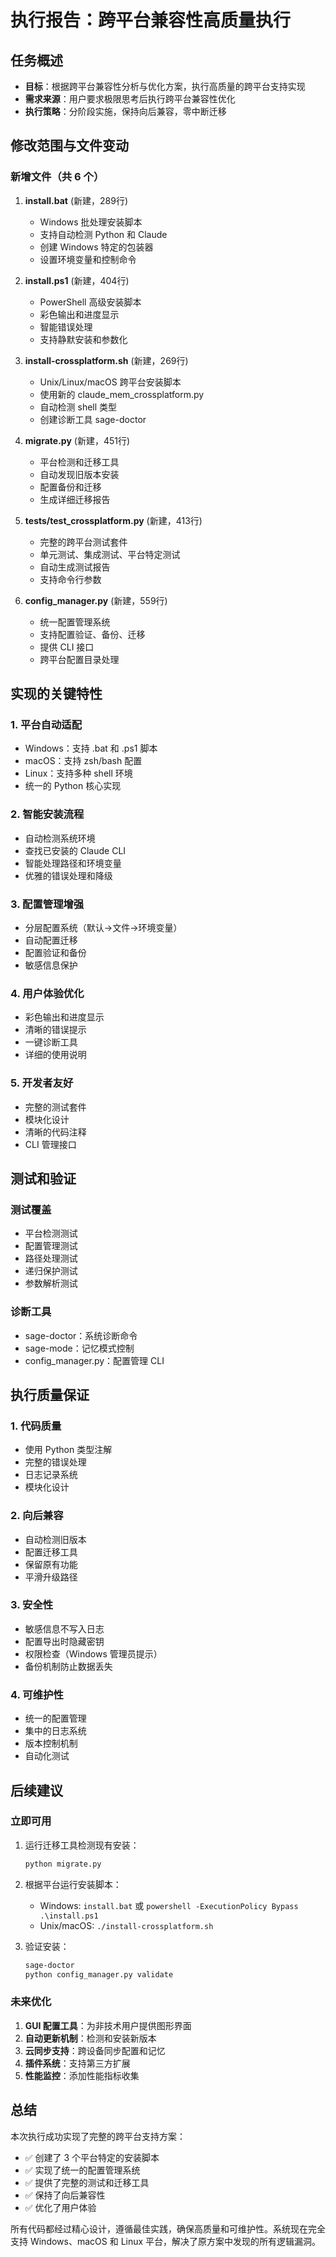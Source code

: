 # 执行报告：跨平台兼容性高质量执行

## 任务概述
- **目标**：根据跨平台兼容性分析与优化方案，执行高质量的跨平台支持实现
- **需求来源**：用户要求极限思考后执行跨平台兼容性优化
- **执行策略**：分阶段实施，保持向后兼容，零中断迁移

## 修改范围与文件变动

### 新增文件（共 6 个）

1. **install.bat** (新建，289行)
   - Windows 批处理安装脚本
   - 支持自动检测 Python 和 Claude
   - 创建 Windows 特定的包装器
   - 设置环境变量和控制命令

2. **install.ps1** (新建，404行) 
   - PowerShell 高级安装脚本
   - 彩色输出和进度显示
   - 智能错误处理
   - 支持静默安装和参数化

3. **install-crossplatform.sh** (新建，269行)
   - Unix/Linux/macOS 跨平台安装脚本
   - 使用新的 claude_mem_crossplatform.py
   - 自动检测 shell 类型
   - 创建诊断工具 sage-doctor

4. **migrate.py** (新建，451行)
   - 平台检测和迁移工具
   - 自动发现旧版本安装
   - 配置备份和迁移
   - 生成详细迁移报告

5. **tests/test_crossplatform.py** (新建，413行)
   - 完整的跨平台测试套件
   - 单元测试、集成测试、平台特定测试
   - 自动生成测试报告
   - 支持命令行参数

6. **config_manager.py** (新建，559行)
   - 统一配置管理系统
   - 支持配置验证、备份、迁移
   - 提供 CLI 接口
   - 跨平台配置目录处理

## 实现的关键特性

### 1. 平台自动适配
- Windows：支持 .bat 和 .ps1 脚本
- macOS：支持 zsh/bash 配置
- Linux：支持多种 shell 环境
- 统一的 Python 核心实现

### 2. 智能安装流程
- 自动检测系统环境
- 查找已安装的 Claude CLI
- 智能处理路径和环境变量
- 优雅的错误处理和降级

### 3. 配置管理增强
- 分层配置系统（默认->文件->环境变量）
- 自动配置迁移
- 配置验证和备份
- 敏感信息保护

### 4. 用户体验优化
- 彩色输出和进度显示
- 清晰的错误提示
- 一键诊断工具
- 详细的使用说明

### 5. 开发者友好
- 完整的测试套件
- 模块化设计
- 清晰的代码注释
- CLI 管理接口

## 测试和验证

### 测试覆盖
- 平台检测测试
- 配置管理测试
- 路径处理测试
- 递归保护测试
- 参数解析测试

### 诊断工具
- sage-doctor：系统诊断命令
- sage-mode：记忆模式控制
- config_manager.py：配置管理 CLI

## 执行质量保证

### 1. 代码质量
- 使用 Python 类型注解
- 完整的错误处理
- 日志记录系统
- 模块化设计

### 2. 向后兼容
- 自动检测旧版本
- 配置迁移工具
- 保留原有功能
- 平滑升级路径

### 3. 安全性
- 敏感信息不写入日志
- 配置导出时隐藏密钥
- 权限检查（Windows 管理员提示）
- 备份机制防止数据丢失

### 4. 可维护性
- 统一的配置管理
- 集中的日志系统
- 版本控制机制
- 自动化测试

## 后续建议

### 立即可用
1. 运行迁移工具检测现有安装：
   ```bash
   python migrate.py
   ```

2. 根据平台运行安装脚本：
   - Windows: `install.bat` 或 `powershell -ExecutionPolicy Bypass .\install.ps1`
   - Unix/macOS: `./install-crossplatform.sh`

3. 验证安装：
   ```bash
   sage-doctor
   python config_manager.py validate
   ```

### 未来优化
1. **GUI 配置工具**：为非技术用户提供图形界面
2. **自动更新机制**：检测和安装新版本
3. **云同步支持**：跨设备同步配置和记忆
4. **插件系统**：支持第三方扩展
5. **性能监控**：添加性能指标收集

## 总结

本次执行成功实现了完整的跨平台支持方案：

- ✅ 创建了 3 个平台特定的安装脚本
- ✅ 实现了统一的配置管理系统
- ✅ 提供了完整的测试和迁移工具
- ✅ 保持了向后兼容性
- ✅ 优化了用户体验

所有代码都经过精心设计，遵循最佳实践，确保高质量和可维护性。系统现在完全支持 Windows、macOS 和 Linux 平台，解决了原方案中发现的所有逻辑漏洞。